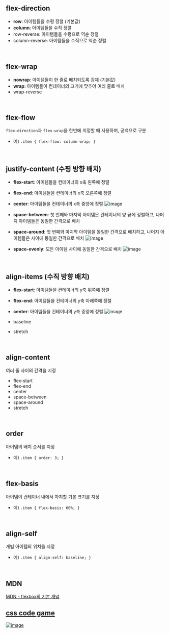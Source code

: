 ## flex-direction
- **row**: 아이템들을 수평 정렬 (기본값)
- **column**: 아이템들을 수직 정렬
- row-reverse: 아이템들을 수평으로 역순 정렬
- column-reverse: 아이템들을 수직으로 역순 정렬
<br>

## flex-wrap
- **nowrap**: 아이템들이 한 줄로 배치되도록 강제 (기본값)
- **wrap**: 아이템들이 컨테이너의 크기에 맞추어 여러 줄로 배치
- wrap-reverse
<br>

## flex-flow
`flex-direction`과 `flex-wrap`을 한번에 지정할 때 사용하며, 공백으로 구분  
- 예) `.item { flex-flow: column wrap; }`
<br>

## justify-content (수평 방향 배치)
- **flex-start**: 아이템들을 컨테이너의 x축 왼쪽에 정렬
- **flex-end**: 아이템들을 컨테이너의 x축 오른쪽에 정렬
- **center**: 아이템들을 컨테이너의 x축 중앙에 정렬
  ![image](https://github.com/user-attachments/assets/360f58cb-4e29-4117-93a4-2c0fffe875dd)
  
- **space-between**: 첫 번째와 마지막 아이템은 컨테이너의 양 끝에 정렬하고, 나머지 아이템들은 동일한 간격으로 배치
- **space-around**: 첫 번째와 마지막 아이템을 동일한 간격으로 배치하고, 나머지 아이템들은 사이에 동일한 간격으로 배치
  ![image](https://github.com/user-attachments/assets/fc438637-dfba-4dfe-84aa-1e53dfcbbd91)

- **space-evenly**: 모든 아이템 사이에 동일한 간격으로 배치
  ![image](https://github.com/user-attachments/assets/96f0f022-2ef5-44bb-9fd9-9b8b50c61de8)
<br>

## align-items (수직 방향 배치)
- **flex-start**: 아이템들을 컨테이너의 y축 위쪽에 정렬
- **flex-end**: 아이템들을 컨테이너의 y축 아래쪽에 정렬
- **center**: 아이템들을 컨테이너의 y축 중앙에 정렬
  ![image](https://github.com/user-attachments/assets/f96edf05-3aa0-4bf6-895a-866e24f96210)
  
- baseline
- stretch
<br>

## align-content
여러 줄 사이의 간격을 지정  
- flex-start
- flex-end
- center
- space-between
- space-around
- stretch
<br>

## order
아이템의 배치 순서를 지정  
- 예) `.item { order: 3; }`
<br>

## flex-basis
아이템이 컨테이너 내에서 차지할 기본 크기를 지정  
- 예) `.item { flex-basis: 60%; }`
<br>

## align-self
개별 아이템의 위치를 지정
- 예) `.item { align-self: baseline; }`
<br>

## MDN
<a href="https://developer.mozilla.org/ko/docs/Web/CSS/CSS_flexible_box_layout/Basic_concepts_of_flexbox">MDN - flexbox의 기본 개념
<br>

## css code game
<a href="https://flexboxfroggy.com/#ko">![image](https://github.com/user-attachments/assets/2f886526-fada-4035-b8c7-000419619802)
